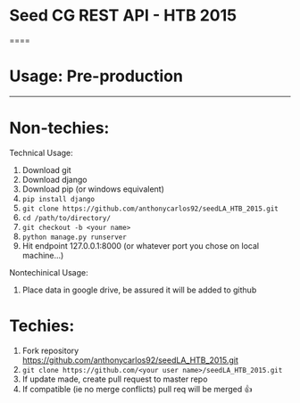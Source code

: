 # Seed CG REST API - HTB 2015
====

# Usage: Pre-production
----

# Non-techies:

Technical Usage:
1. Download git
2. Download django
3. Download pip (or windows equivalent)
4. `pip install django`
5. `git clone https://github.com/anthonycarlos92/seedLA_HTB_2015.git`
6. `cd /path/to/directory/`
7. `git checkout -b <your name>`
8. `python manage.py runserver`
9. Hit endpoint 127.0.0.1:8000 (or whatever port you chose on local machine...)

Nontechinical Usage:
1. Place data in google drive, be assured it will be added to github


# Techies:
1. Fork repository https://github.com/anthonycarlos92/seedLA_HTB_2015.git
2. `git clone https://github.com/<your user name>/seedLA_HTB_2015.git`
3. If update made, create pull request to master repo
4. If compatible (ie no merge conflicts) pull req will be merged :+1:
